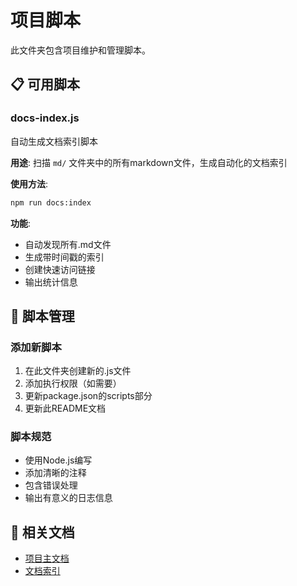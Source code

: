 # 项目脚本

此文件夹包含项目维护和管理脚本。

## 📋 可用脚本

### docs-index.js
自动生成文档索引脚本

**用途**: 扫描 `md/` 文件夹中的所有markdown文件，生成自动化的文档索引

**使用方法**:
```bash
npm run docs:index
```

**功能**:
- 自动发现所有.md文件
- 生成带时间戳的索引
- 创建快速访问链接
- 输出统计信息

## 🔧 脚本管理

### 添加新脚本
1. 在此文件夹创建新的.js文件
2. 添加执行权限（如需要）
3. 更新package.json的scripts部分
4. 更新此README文档

### 脚本规范
- 使用Node.js编写
- 添加清晰的注释
- 包含错误处理
- 输出有意义的日志信息

## 📖 相关文档

- [项目主文档](../README.md)
- [文档索引](../md/README.md)